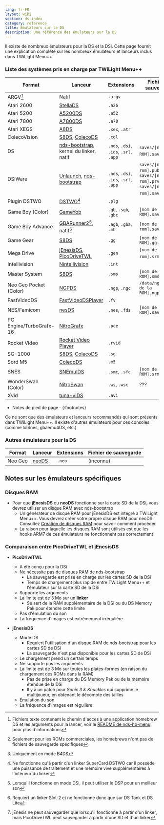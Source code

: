```yaml
---
lang: fr-FR
layout: wiki
section: ds-index
category: reference
title: Émulateurs sur la DS
description: Une référence des émulateurs sur la DS
---
```


Il existe de nombreux émulateurs pour la DS et la DSi. Cette page fournit une explication complète sur les nombreux émulateurs et lanceurs inclus dans TWiLight Menu++.

### Liste des systèmes pris en charge par TWiLight Menu++

| Format                  | Lanceur                                         | Extensions                             | Fichier de sauvegarde                                                                     |
| ----------------------- | ----------------------------------------------- | -------------------------------------- | ----------------------------------------------------------------------------------------- |
| ARGV[^1]                | Natif                                           | `.argv`                                |                                                                                           |
| Atari 2600              | [StellaDS][stellads]                            | `.a26`                                 |                                                                                           |
| Atari 5200              | [A5200DS][a5200ds]                              | `.a52`                                 |                                                                                           |
| Atari 7800              | [A7800DS][a7800ds]                              | `.a78`                                 |                                                                                           |
| Atari XEGS              | [A8DS][a8ds]                                    | `.xex`, `.atr`                         |                                                                                           |
| ColecoVision            | [S8DS][s8ds], [ColecoDS][colecods]              | `.col`                                 |                                                                                           |
| DS                      | [nds-bootstrap][ndsbs], kernel du linker, natif | `.nds`, `.dsi`, `.ids`, `.srl`, `.app` | `saves/[nom de la ROM].sav`[^2]                                                           |
| DSiWare                 | [Unlaunch][unlaunch], [nds-bootstrap][ndsbs]    | `.nds`, `.dsi`, `.ids`, `.srl`, `.app` | `saves/[nom de la rom].pub`, `saves/[nom de la rom].prv`, `saves/[nom de la rom].sav`[^7] |
| Plugin DSTWO            | [DSTWO][dstwo][^3]                              | `.plg`                                 |                                                                                           |
| Game Boy (Color)        | [GameYob][gameyob]                              | `.gb`, `.sgb`, `.gbc`                  | `[nom de la ROM].sav`                                                                     |
| Game Boy Advance        | [GBARunner2][gbarunner2][^4], natif[^5]         | `.agb`, `.gba`, `.mb`                  | `[nom de la rom].sav`                                                                     |
| Game Gear               | [S8DS][s8ds]                                    | `.gg`                                  | `[nom de la ROM].gg.sav`                                                                  |
| Mega Drive              | [jEnesisDS][jenesis], [PicoDriveTWL][pdtwl]     | `.gen`                                 | `[nom de la rom].srm`[^6]                                                                 |
| Intellivision           | [Nintellivision][nintellivision]                | `.int`                                 |                                                                                           |
| Master System           | [S8DS][s8ds]                                    | `.sms`                                 | `[nom de la ROM].sms.sav`                                                                 |
| Neo Geo Pocket (Color)  | [NGPDS][ngpds]                                  | `.ngp`, `.ngc`                         | `/data/ngpds/[nom de la ROM].ngp.fla`                                                     |
| FastVideoDS             | [FastVideoDSPlayer][fastvideodsplayer]          | `.fv`                                  |                                                                                           |
| NES/Famicom             | [nesDS][nesds]                                  | `.nes`, `.fds`                         | `[nom de la ROM].sav`                                                                     |
| PC Engine/TurboGrafx-16 | [NitroGrafx][nitrografx]                        | `.pce`                                 |                                                                                           |
| Rocket Video            | [Rocket Video Player][rvidplayer]               | `.rvid`                                |                                                                                           |
| SG-1000                 | [S8DS][s8ds], [ColecoDS][colecods]              | `.sg`                                  |                                                                                           |
| Sord M5                 | [ColecoDS][colecods]                            | `.m5`                                  |                                                                                           |
| SNES                    | [SNEmulDS][snemulds]                            | `.smc`, `.sfc`                         | `[nom de la ROM].srm`                                                                     |
| WonderSwan (Color)      | [NitroSwan][nitroswan]                          | `.ws`, `.wsc`                          | ???                                                                                       |
| Xvid                    | [tuna-viDS][tunavids]                           | `.avi`                                 |                                                                                           |

- Notes de pied de page -
{:footnotes}

Ce ne sont que des émulateurs et lanceurs recommandés qui sont présents dans TWiLight Menu++. Il existe d'autres émulateurs pour ces consoles (comme lolSnes, gbaemu4DS, etc.)

### Autres émulateurs pour la DS

| Format  | Lanceur        | Extensions | Fichier de sauvegarde |
| ------- | -------------- | ---------- | --------------------- |
| Neo Geo | [neoDS][neods] | `.neo`     | (inconnu)             |

## Notes sur les émulateurs spécifiques
### Disques RAM
- Pour que **jEnesisDS** ou **neoDS** fonctionne sur la carte SD de la DSi, vous devrez utiliser un disque RAM avec nds-bootstrap
   - Un générateur de disque RAM pour jEnesisDS est intégré à TWiLight Menu++. Vous devrez créer votre propre disque RAM pour neoDS. Consultez [Création de disques RAM](../twilightmenu/creating-ram-disks) pour savoir comment procéder
   - La raison pour laquelle les disques RAM sont utilisés est que les hooks ARM7 de ces émulateurs ne fonctionnent pas correctement

### Comparaison entre PicoDriveTWL et jEnesisDS
- **PicoDriveTWL**
   - A été conçu pour la DSi
   - Ne nécessite pas de disques RAM de nds-bootstrap
      - La sauvegarde est prise en charge sur les cartes SD de la DSi
      - Temps de chargement plus rapide entre TWiLight Menu++ et l'émulateur sur la carte SD de la DSi
   - Supporte les arguments
   - La limite est de 3 Mo sur un **linker**
      - Se sert de la RAM supplémentaire de la DSi ou du DS Memory Pak pour étendre cette limite
   - Pas d'émulation du son
   - La fréquence d'images est extrêmement irrégulière

- **jEnesisDS**
   - Mode DS
      - Requiert l'utilisation d'un disque RAM de nds-bootstrap pour les cartes SD de DSi
      - La sauvegarde n'est pas disponible pour les cartes SD de DSi
   - Le chargement prend un certain temps
   - Ne supporte pas les arguments
   - La limite est de 3 Mo sur toutes les plates-formes (en raison du chargement des ROMs dans la RAM)
      - Pas de prise en charge du DS Memory Pak ou de la mémoire étendue de la DSi
      - Il y a un patch pour *Sonic 3 & Knuckles* qui supprime le multijoueur, en obtenant le décompte des tailles
   - Émulation du son
   - La fréquence d'images est régulière


<!-- Links for tables -->
[^1]: Fichiers texte contenant le chemin d'accès à une application homebrew DS et les arguments pour la lancer, voir le [README de nds-hb-menu](https://github.com/devkitPro/nds-hb-menu#passing-arguments) pour plus d'informations
[^2]: Seulement pour les ROMs commerciales, les homebrews n'ont pas de fichiers de sauvegarde spécifiques
[^7]: Uniquement en mode B4DS
[^3]: Ne fonctionne qu'à partir d'un linker SuperCard DSTWO car il possède une puissance de traitement et une mémoire vive supplémentaires à l'intérieur du linker
[^4]: Lorsqu'il fonctionne en mode DSi, il peut utiliser le DSP pour un meilleur son
[^5]: Requiert un linker Slot-2 et ne fonctionne donc que sur DS Tank et DS Lite
[^6]: jEnesis ne peut sauvegarder que lorsqu'il fonctionne à partir d'un linker, mais PicoDriveTWL peut sauvegarder à partir d'une SD et d'un linker

[a5200ds]: https://github.com/wavemotion-dave/A5200DS
[a7800ds]: https://github.com/wavemotion-dave/A7800DS
[a8ds]: https://github.com/wavemotion-dave/A8DS
[colecods]: https://github.com/wavemotion-dave/ColecoDS
[dstwo]: http://eng.supercard.sc
[fastvideodsplayer]: https://github.com/Gericom/FastVideoDSPlayer
[gameyob]: https://github.com/Drenn1/GameYob
[gbarunner2]: https://github.com/Gericom/GBARunner2
[jenesis]: https://www.gamebrew.org/wiki/JEnesisDS
[ndsbs]: https://github.com/DS-Homebrew/nds-bootstrap
[nesds]: https://github.com/DS-Homebrew/NesDS
[ngpds]: https://github.com/FluBBaOfWard/NGPDS
[nitrografx]: https://www.gamebrew.org/wiki/NitroGrafx
[nitroswan]: https://github.com/FluBBaOfWard/NitroSwan
[pdtwl]: https://github.com/DS-Homebrew/PicoDriveTWL
[rvidplayer]: https://gbatemp.net/threads/539163
[s8ds]: https://github.com/FluBBaOfWard/S8DS
[snemulds]: https://www.gamebrew.org/wiki/SnemulDS_-_Revival
[stellads]: https://github.com/wavemotion-dave/StellaDS
[unlaunch]: https://problemkaputt.de/unlaunch.htm
[neods]: https://www.gamebrew.org/wiki/NeoDS
[nintellivision]: https://github.com/wavemotion-dave/NINTV-DS
[tunavids]: https://github.com/chishm/tuna-vids
